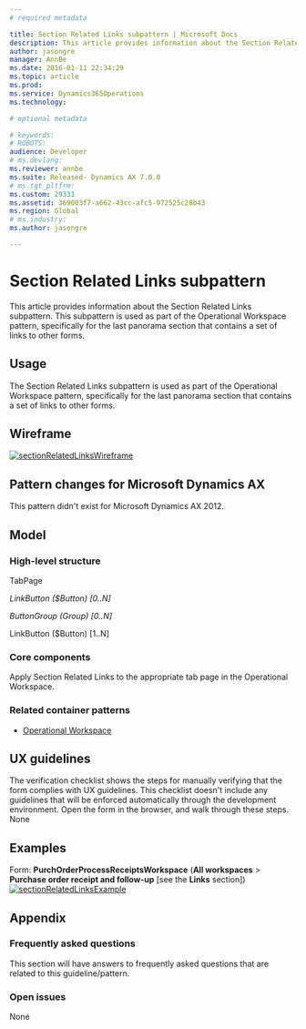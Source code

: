 ```yaml
---
# required metadata

title: Section Related Links subpattern | Microsoft Docs
description: This article provides information about the Section Related Links subpattern. This subpattern is used as part of the Operational Workspace pattern, specifically for the last panorama section that contains a set of links to other forms.
author: jasongre
manager: AnnBe
ms.date: 2016-01-11 22:34:29
ms.topic: article
ms.prod: 
ms.service: Dynamics365Operations
ms.technology: 

# optional metadata

# keywords: 
# ROBOTS: 
audience: Developer
# ms.devlang: 
ms.reviewer: annbe
ms.suite: Released- Dynamics AX 7.0.0
# ms.tgt_pltfrm: 
ms.custom: 29331
ms.assetid: 369003f7-a662-43cc-afc5-972525c28b43
ms.region: Global
# ms.industry: 
ms.author: jasongre

---
```


# Section Related Links subpattern

This article provides information about the Section Related Links subpattern. This subpattern is used as part of the Operational Workspace pattern, specifically for the last panorama section that contains a set of links to other forms.

Usage
-----

The Section Related Links subpattern is used as part of the Operational Workspace pattern, specifically for the last panorama section that contains a set of links to other forms.

## Wireframe
[![sectionRelatedLinksWireframe](./media/sectionrelatedlinkswireframe.png)](./media/sectionrelatedlinkswireframe.png)

## Pattern changes for Microsoft Dynamics AX
This pattern didn't exist for Microsoft Dynamics AX 2012.

## Model
### High-level structure

TabPage

*LinkButton ($Button) \[0..N\]*

*ButtonGroup (Group) \[0..N\]*

LinkButton ($Button) \[1..N\]

### Core components

Apply Section Related Links to the appropriate tab page in the Operational Workspace.

### Related container patterns

-   [Operational Workspace](https://docs.microsoft.com/en-us/dynamics365/operations/dev-itpro/user-interface/workspace-form-pattern)

## UX guidelines
The verification checklist shows the steps for manually verifying that the form complies with UX guidelines. This checklist doesn't include any guidelines that will be enforced automatically through the development environment. Open the form in the browser, and walk through these steps. None

## Examples
Form: **PurchOrderProcessReceiptsWorkspace** (**All workspaces** &gt; **Purchase order receipt and follow-up** \[see the **Links** section\]) [![sectionRelatedLinksExample](./media/sectionrelatedlinksexample.png)](./media/sectionrelatedlinksexample.png)

## Appendix
### Frequently asked questions

This section will have answers to frequently asked questions that are related to this guideline/pattern.

### Open issues

None

